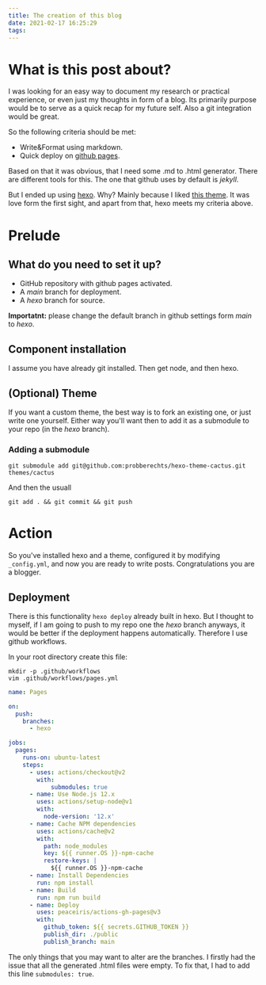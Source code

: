 ```yaml
---
title: The creation of this blog
date: 2021-02-17 16:25:29
tags:
---
```


# What is this post about?

I was looking for an easy way to document my research or practical experience, or even just my thoughts in form of a blog. Its primarily purpose would be to serve as a quick recap for my future self. Also a git integration would be great.

So the following criteria should be met:
- Write&Format using markdown.
- Quick deploy on [github pages](https://pages.github.com/).

Based on that it was obvious, that I need some .md to .html generator. There are different tools for this. The one that github uses by default is _jekyll_.

But I ended up using [hexo](https://hexo.io/). Why? Mainly because I liked [this theme](https://github.com/probberechts/hexo-theme-cactus). It was love form the first sight, and apart from that, hexo meets my criteria above.

# Prelude

## What do you need to set it up?

- GitHub repository with github pages activated.
- A _main_ branch for deployment.
- A _hexo_ branch for source.

__Importatnt:__ please change the default branch in github settings form _main_ to _hexo_.

## Component installation

I assume you have already git installed. Then get node, and then hexo.

## (Optional) Theme

If you want a custom theme, the best way is to fork an existing one, or just write one yourself. Either way you'll want then to add it as a submodule to your repo (in the _hexo_ branch).

### Adding a submodule

`git submodule add git@github.com:probberechts/hexo-theme-cactus.git themes/cactus`

And then the usuall

`git add . && git commit && git push`

# Action

So you've installed hexo and a theme, configured it by modifying `_config.yml`, and now you are ready to write posts. Congratulations you are a blogger.

## Deployment

There is this functionality `hexo deploy` already built in hexo. But I thought to myself, if I am going to push to my repo one the _hexo_ branch anyways, it would be better if the deployment happens automatically. Therefore I use github workflows.

In your root directory create this file:

```
mkdir -p .github/workflows
vim .github/workflows/pages.yml
```

```yaml
name: Pages

on:
  push:
    branches:
      - hexo

jobs:
  pages:
    runs-on: ubuntu-latest
    steps:
      - uses: actions/checkout@v2
        with:
            submodules: true
      - name: Use Node.js 12.x
        uses: actions/setup-node@v1
        with:
          node-version: '12.x'
      - name: Cache NPM dependencies
        uses: actions/cache@v2
        with:
          path: node_modules
          key: ${{ runner.OS }}-npm-cache
          restore-keys: |
            ${{ runner.OS }}-npm-cache
      - name: Install Dependencies
        run: npm install
      - name: Build
        run: npm run build
      - name: Deploy
        uses: peaceiris/actions-gh-pages@v3
        with:
          github_token: ${{ secrets.GITHUB_TOKEN }}
          publish_dir: ./public
          publish_branch: main
```

The only things that you may want to alter are the branches. I firstly had the issue that all the generated .html files were empty. To fix that, I had to add this line `submodules: true`.
